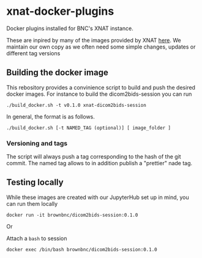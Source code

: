 # xnat-docker-plugins

Docker plugins installed for BNC's XNAT instance.

These are inpired by many of the images provided by XNAT [here](https://github.com/NrgXnat/docker-images). We maintain our own copy as we often need some simple changes, updates or different tag versions

## Building the docker image

This rebository provides a convinience script to build and push the desired docker images. For instance to build the dicom2bids-session you can run

```
./build_docker.sh -t v0.1.0 xnat-dicom2bids-session
```

In general, the format is as follows.

```
./build_docker.sh [-t NAMED_TAG (optional)] [ image_folder ]
```

### Versioning and tags

The script will always push a tag corresponding to the hash of the git commit. The named tag allows to in addition publish a "prettier" nade tag.


## Testing locally

While these images are created with our JupyterHub set up in mind, you can run them locally 

```
docker run -it brownbnc/dicom2bids-session:0.1.0
```


Or 

Attach a `bash` to session 

```
docker exec /bin/bash brownbnc/dicom2bids-session:0.1.0
```